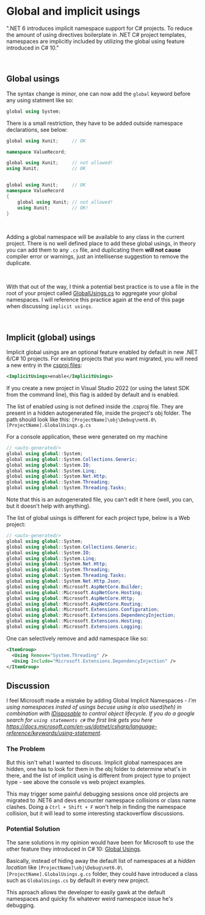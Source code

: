 # Global and implicit usings

".NET 6 introduces implicit namespace support for C# projects. To reduce the amount of using directives boilerplate in .NET C# project templates, namespaces are implicitly included by utilizing the global using feature introduced in C# 10."

<br/>

## Global usings

The syntax change is minor, one can now add the `global` keyword before any using statment like so:

```C#
global using System;

```

There is a small restriction, they have to be added outside namespace declarations, see below:

```C#
global using Xunit;     // OK

namespace ValueRecord;

global using Xunit;     // not allowed!
using Xunit;            // OK

```

```C#

global using Xunit;     // OK
namespace ValueRecord
{
    global using Xunit; // not allowed!
    using Xunit;        // OK!
}

```

<br/>

Adding a global namespace will be available to any class in the current project.
There is no well defined place to add these global usings, in theory you can add them to any `.cs` file, and duplicating them **will not cause** compiler error or  warnings, just an intellisense suggestion to remove the duplicate.

<br/>

With that out of the way, I think a potential best practice is to use a file in the root of your project called [GlobalUsings.cs](https://github.com/buggy-line/dotnetsix/blob/main/LanguageFeatures/GlobalUsings.cs) to aggregate your global namespaces. I will reference this practice again at the end of this page when discussing `implicit usings`.

<br/>

## Implicit (global) usings

Implicit global usings are an optional feature enabled by default in new .NET 6/C# 10 projects. For existing projects that you want migrated, you will need a new entry in the [csproj files](https://github.com/buggy-line/dotnetsix/blob/main/ConsoleApp/ConsoleApp.csproj#L6):

```XML
<ImplicitUsings>enable</ImplicitUsings>
```

If you create a new project in Visual Studio 2022 (or using the latest SDK from the command line), this flag is added by default and is enabled.

The list of enabled using is not defined inside the .csproj file. They are present in a hidden autogenerated file, inside the project's obj folder. The path should look like this: `[ProjectName]\obj\Debug\net6.0\[ProjectName].GlobalUsings.g.cs`

For a console application, these were generated on my machine

```C#
// <auto-generated/>
global using global::System;
global using global::System.Collections.Generic;
global using global::System.IO;
global using global::System.Linq;
global using global::System.Net.Http;
global using global::System.Threading;
global using global::System.Threading.Tasks;

```

Note that this is an autogenerated file, you can't edit it here (well, you can, but it doesn't help with anything).

The list of global usings is different for each project type, below is a Web project:

```C#
// <auto-generated/>
global using global::System;
global using global::System.Collections.Generic;
global using global::System.IO;
global using global::System.Linq;
global using global::System.Net.Http;
global using global::System.Threading;
global using global::System.Threading.Tasks;
global using global::System.Net.Http.Json;
global using global::Microsoft.AspNetCore.Builder;
global using global::Microsoft.AspNetCore.Hosting;
global using global::Microsoft.AspNetCore.Http;
global using global::Microsoft.AspNetCore.Routing;
global using global::Microsoft.Extensions.Configuration;
global using global::Microsoft.Extensions.DependencyInjection;
global using global::Microsoft.Extensions.Hosting;
global using global::Microsoft.Extensions.Logging;
```

One can selectively remove and add namespace like so:

```XML
<ItemGroup>
  <Using Remove="System.Threading" />
  <Using Include="Microsoft.Extensions.DependencyInjection" />
</ItemGroup>
```

## Discussion

I feel Microsoft made a mistake by adding Global Implicit Namespaces - _I'm using namespaces insted of usings becuse using is also used(heh) in combination with [IDisposable](https://docs.microsoft.com/en-us/dotnet/api/system.idisposable?view=net-6.0) to control object lifecycle. If you do a google search for `using statements c#` the first link gets you here <https://docs.microsoft.com/en-us/dotnet/csharp/language-reference/keywords/using-statement>_.

### The Problem

But this isn't what I wanted to discuss. Implicit global namespaces  are hidden, one has to look for them in the obj folder to determine what's in there, and the list of implicit using is different from project type to project type - see above the console vs web project examples.

This may trigger some painful debugging sessions once old projects are migrated to .NET6 and devs encounter namespace collisions or class name clashes. Doing a `Ctrl + Shift + F` won't help in finding the namespace collision, but it will lead to some interesting stackoverflow discussions.

### Potential Solution

The sane solutions in my opinion would have been for Microsoft to use the other feature they introduced in C# 10: [Global Usings](#global-usings).

Basically, instead of hiding away the default list of namespaces at a _hidden location_ like `[ProjectName]\obj\Debug\net6.0\[ProjectName].GlobalUsings.g.cs` folder, they could have introduced a class such as `GlobalUsings.cs` by default in every new project.

This aproach allows the developer to easily gawk at the default namespaces and quicky fix whatever weird namespace issue he's debugging.
